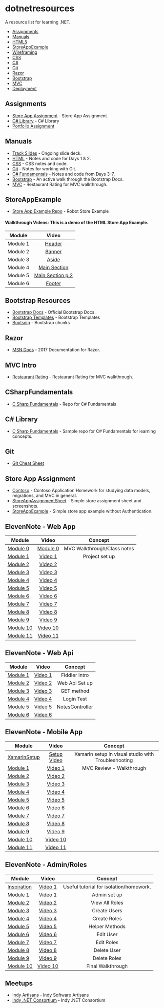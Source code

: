# dotnetresources
A resource list for learning .NET.

  * [Assignments](#assignments)
  * [Manuals](#manuals)
  * [HTML5](#html5)
  * [StoreAppExample](#storeappexample)
  * [Wireframing](#wireframing)
  * [CSS](#css)
  * [C#](#C#)
  * [Git](#git)
  * [Razor](#Razor)
  * [Bootstrap](#bootstrap)
  * [MVC](#MVC)
  * [Deployment](#deployment)


## Assignments
* [Store App Assignment](https://docs.google.com/document/d/1u-GN9Jh1kThcTJLgjX1vHCg1NXGevBMvVLCVPFRaMQ4/edit?usp=sharing) - Store App Assignment
* [C# Library](https://docs.google.com/document/d/1bKUUPx8NeXYFNyfRWnqXAV1bO9wFyfZ-9IcEdQtggbk/edit?usp=sharing) - C# Library
* [Portfolio Assignment]()

## Manuals
* [Track Slides](https://docs.google.com/presentation/d/1iXQikxeCRbA_tUEAkgrp85Mv-4lt00bX2LXmbOWFylU/edit?usp=sharing) - Ongoing slide deck.
* [HTML](https://docs.google.com/document/d/1b9x-ZjPcNM0O2ph0FeF4jPOxoBBbz57HFgCl3pPJAOw/edit?usp=sharing) - Notes and code for Days 1 & 2.
* [CSS]() - CSS notes and code.
* [Git](https://docs.google.com/document/d/1TJrKonaIYeIgyxdr6SzaXtEzHuwo0OU8AS2tj70WxEU/edit?usp=sharing) - Notes for working with Git.
* [C# Fundamentals](https://docs.google.com/document/d/1NbxVaKnoSdY3YUqV81lmK3yh9uuSuLb-gK6rv9IPFS0/edit?usp=sharing) - Notes and code from Days 3-7.
* [Bootstrap](https://docs.google.com/document/d/1x4vDiEeQA7xERpT351qt_FPB75EuRN6oK6nT3neqL8o/edit?usp=sharing) - An active walk through the Bootstrap Docs.
* [MVC](https://docs.google.com/document/d/1AHfRLx1cRCbEDCTmpfWkdnKUWZMCdf197UrrLz66r-s/edit?usp=sharing) - Restaurant Rating for MVC walkthrough.

## StoreAppExample
* [Store App Example Repo](https://github.com/jpauloconnor/SampleStoreApp) - Robot Store Example

#### Walkthrough Videos: This is a demo of the HTML Store App Example.
| Module        | Video        | 
| ------------- |:-------------:|
| Module 1 | [Header](https://www.youtube.com/watch?v=IfVjjpXb7qU&feature=youtu.be)   | 
| Module 2 | [Banner](https://www.youtube.com/watch?v=6i-YKdON5iU&feature=youtu.be)   | 
| Module 3 | [Aside](https://www.youtube.com/watch?v=-NZ2q03FotY&feature=youtu.be)   | 
| Module 4 | [Main Section](https://www.youtube.com/watch?v=xyJ2X9V438w)   | 
| Module 5 | [Main Section p.2](https://www.youtube.com/watch?v=XzvmpfKoaOk)   | 
| Module 6 | [Footer](https://www.youtube.com/watch?v=qreQvkNz2fA&feature=youtu.be&hd=1) | 

## Bootstrap Resources
* [Bootstrap Docs](http://getbootstrap.com/) - Official Bootstrap Docs.
* [Bootstrap Templates](https://startbootstrap.com/) - Bootstrap Templates
* [Bootsnip](http://bootsnipp.com/) - Bootstrap chunks


## Razor
* [MSN Docs](https://docs.microsoft.com/en-us/aspnet/core/mvc/views/razor) - 2017 Documentation for Razor.

## MVC Intro
* [Restaurant Rating](https://docs.google.com/document/d/1AHfRLx1cRCbEDCTmpfWkdnKUWZMCdf197UrrLz66r-s/edit?usp=sharing) - Restaurant Rating for MVC walkthrough.

## CSharpFundamentals
* [C Sharp Fundamentals](https://github.com/jpauloconnor/CSharpFundamentals) - Repo for C# Fundamentals

## C# Library
* [C Sharp Fundamentals](https://github.com/jpauloconnor/CSharpLibrary.git) - Sample repo for C# Fundamentals for learning concepts.

## Git
* [Git Cheat Sheet](https://docs.google.com/document/d/1TJrKonaIYeIgyxdr6SzaXtEzHuwo0OU8AS2tj70WxEU/edit?usp=sharing)


## Store App Assignment
* [Contoso](https://docs.microsoft.com/en-us/aspnet/mvc/overview/getting-started/getting-started-with-ef-using-mvc/creating-an-entity-framework-data-model-for-an-asp-net-mvc-application) - Contoso Application Homework for studying data models, migrations, and MVC in general.
* [StoreAppAssignmentSheet](https://docs.google.com/document/d/19RNn2aezriLBEfYeLzjN-lMfIlTYOkvaSYF54FLxNRM/edit?usp=sharing) - Simple store assignment sheet and screenshots.
* [StoreAppExample](https://github.com/jpauloconnor/DotNet-202-StoreApp-Example) - Simple store app example without Authentication.


## ElevenNote - Web App
| Module        | Video       | Concept       |
| ------------- |:-------------:|:-------------:|
| [Module 0](https://docs.google.com/document/d/1ywYRF9ONydzqd9PQZnoHOxnCNBNYaNWQufUhZsncu6M/edit?usp=sharing) | [Module 0]()   | MVC Walkthrough/Class notes |
| [Module 1](https://docs.google.com/document/d/13LtRWjCzuGDEzmNYIq4BNEux_yop4UtFRnUXhpZ_bLY/edit?usp=sharing)  | [Video 1](https://www.youtube.com/watch?v=Z4Wqq0lZ_8g&feature=youtu.be&hd=1)   | Project set up|
| [Module 2](https://docs.google.com/document/d/1ef1YWbpZD9TTRDfKZSJYq1wgMTMM7w6dmXcnOdYFxG0/edit?usp=sharing)  | [Video 2]()  | |
| [Module 3](https://docs.google.com/document/d/13Sm_IUXUIwKhWvyxj3jRfdlzQyTO1iLkjHwWPGnvN8E/edit?usp=sharing)  | [Video 3]()  | |
| [Module 4](https://docs.google.com/document/d/1KsqMpLrpgMy5L6jjKLak324OoJYKMCWQVDWhpgBKU5Q/edit?usp=sharing)  | [Video 4]()  | |
| [Module 5](https://docs.google.com/document/d/1BstX6Qn-Y-rvSs0puYpafRC14Y1k8040sixfwXh7l2o/edit?usp=sharing)  | [Video 5]()  | |
| [Module 6](https://docs.google.com/document/d/1m9Ywq0z3Lcc8vXTykJL5Ohf3tsay4mASaDfDAgkQoK4/edit?usp=sharing)  | [Video 6]()  | |
| [Module 7](https://docs.google.com/document/d/12IIzS-Uot_KUM3bNlYE7yQBmlda4wPphPxyCOmLFecs/edit?usp=sharing)  | [Video 7]()  | |
| [Module 8](https://docs.google.com/document/d/1-ZeGsdB9KcoRRy-O9zAWAY4-DOvwoAm_Kb4SZWHVKOA/edit?usp=sharing)  | [Video 8]()  | |
| [Module 9](https://docs.google.com/document/d/1qwA9zt_IrkisZl9gqznGeS4URk3T5LAXVhbFENZwVKs/edit?usp=sharing)  | [Video 9]()  | |
| [Module 10](https://docs.google.com/document/d/1smUwrPh47Edm5BbfNYgWlNUxYXCMGrHSZWWiL83vWN8/edit?usp=sharing)  | [Video 10]() | |
| [Module 11](https://docs.google.com/document/d/1ALUHgebMKHYhd40bC_-dtXid5GpG_XKyx8n2iX6ESqs/edit?usp=sharing)  | [Video 11]() | |


## ElevenNote - Web Api
| Module        | Video       | Concept       |
| ------------- |:-------------:|:-------------:|
| [Module 1](https://docs.google.com/document/d/1xVJU0YAYWRGojqrFikhAS5ZZuRxUMftQnvCQ0l9_4T0/edit?usp=sharing)  | [Video 1]()  | Fiddler Intro |
| [Module 2](https://docs.google.com/document/d/18FtGWPkiyl3o8Im3cJGuODez6Yj_qZbNf9gYCTw7fPM/edit?usp=sharing)  | [Video 2]()  | Web Api Set up |
| [Module 3](https://docs.google.com/document/d/1ZpDJ5aCnmRZ0fHnBDumD5RWfNHIGi9oS52UlGC380Ow/edit?usp=sharing)  | [Video 3]()  | GET method |
| [Module 4](https://docs.google.com/document/d/1d-hktUZWW5rucKqlhh1B2UCowmejBrlnZgL_g7eLR_8/edit?usp=sharing)  | [Video 4]()  | Login Test |
| [Module 5](https://docs.google.com/document/d/14IjoMeIGdBuj3CIHRjA5GIEF9mSSO5ELGndBVEtRwrw/edit?usp=sharing)  | [Video 5]()  | NotesController |
| [Module 6](https://docs.google.com/document/d/1ywYRF9ONydzqd9PQZnoHOxnCNBNYaNWQufUhZsncu6M/edit?usp=sharing)  | [Video 6]()  | |

## ElevenNote - Mobile App

| Module        | Video       | Concept       |
| ------------- |:-------------:|:-------------:|
| [XamarinSetup](https://docs.google.com/document/d/1_fvVASBTLY5i8iMiPnD2A9R3mo2ExX50KOuQpI2tqs4/edit?usp=sharing) | [Setup Video]()   | Xamarin setup in visual studio with Troubleshooting |
| [Module 1](https://docs.google.com/document/d/1ywYRF9ONydzqd9PQZnoHOxnCNBNYaNWQufUhZsncu6M/edit?usp=sharing)  | [Video 1]()   | MVC Review - Walkthrough |
| [Module 2]()  | [Video 2]()   | |
| [Module 3]()  | [Video 3]()  | |
| [Module 4]()  | [Video 4]()  | |
| [Module 5]()  | [Video 5]()  | |
| [Module 6]()  | [Video 6]()  | |
| [Module 7]()  | [Video 7]()  | |
| [Module 8]()  | [Video 8]()  | |
| [Module 9]()  | [Video 9]()  | |
| [Module 10]()  | [Video 10]()  | |
| [Module 11]()  | [Video 11]()  | |

## ElevenNote - Admin/Roles
| Module        | Video       | Concept       |
| ------------- |:-------------:|:-------------:|
| [Inspiration](http://openlightgroup.com/Blog/TabId/58/PostId/189/UserRolesAdministration.aspx)  | [Video 1]()  | Useful tutorial for isolation/homework.|
| [Module 1](https://docs.google.com/document/d/1e7RAPDewb0SJlexMSSyAMMIqWuOpp9uW8T1TO12uOAs/edit?usp=sharing)  | [Video 1]()  | Admin set up|
| [Module 2](https://docs.google.com/document/d/1OypDXgdLUJEHgAf1Yk5QtWQN5zk8KxCwdavCDwlhdaI/edit?usp=sharing)  | [Video 2]()  | View All Roles |
| [Module 3](https://docs.google.com/document/d/1yVsthn1LavuyFNmMRzWj-82QD6Ft8CoSgG4GfD4Ppcs/edit?usp=sharing)  | [Video 3]()  | Create Users|
| [Module 4](https://docs.google.com/document/d/1YOwP2pswc-h61YyCtNPdxmLVt1APWbkpJDy-imfMvGE/edit?usp=sharing)  | [Video 4]()  | Create Roles |
| [Module 5](https://docs.google.com/document/d/1BAkSbigNvePBHwOGhp-NZ5RXvkxa1xc5wR1MirjlVOE/edit?usp=sharing)  | [Video 5]()  | Helper Methods|
| [Module 6](https://docs.google.com/document/d/1AY5G8h7YlzK89NKmPFYHZaZCpM1U0fofGVJJMQFUBsQ/edit?usp=sharing)  | [Video 6]()  | Edit User |
| [Module 7](https://docs.google.com/document/d/15_TuoZkBVrDWdDrdLabfOEtEh4UHMEgH8MmGS-FxNRc/edit?usp=sharing)  | [Video 7]()  | Edit Roles|
| [Module 8](https://docs.google.com/document/d/1Kz9_U6t38G9EW0Cry_xnHWRcx78rdVryGfgEBTrzxmo/edit?usp=sharing)  | [Video 8]()  | Delete User |
| [Module 9](https://docs.google.com/document/d/1xNcxJ6sGvhmboWfKGhEmjIEGVu_vJAHiSYHbNXOFeO4/edit?usp=sharing)  | [Video 9]()  | Delete Roles |
| [Module 10](https://docs.google.com/document/d/1y56q7dxHiV8-zZvj0KY041Xnew4THqNzssTgJTn2KQ8/edit?usp=sharing)  | [Video 10]()  | Final Walkthrough |



## Meetups
* [Indy Artisans](https://indysa.org/) - Indy Software Artisans
* [Indy .NET  Consortium](https://www.meetup.com/Indy-NET-Consortium/) - Indy .NET Consortium

